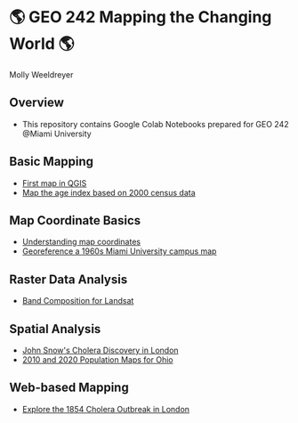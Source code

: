 # :earth_americas: GEO 242 Mapping the Changing World :earth_americas:

Molly Weeldreyer

## Overview
- This repository contains Google Colab Notebooks prepared for GEO 242 @Miami University

## Basic Mapping

- [First map in QGIS](https://github.com/mollymw/mollymw-gis-project-portfolio-geo242/blob/fc510570bac0fe2255cbf8e97e77baaf74a2d494/basic-mapping/North_American_River_Basins.ipynb)
- [Map the age index based on 2000 census data](https://github.com/mollymw/mollymw-gis-project-portfolio-geo242/blob/fc510570bac0fe2255cbf8e97e77baaf74a2d494/basic-mapping/Age_Index_Mapping.ipynb)

## Map Coordinate Basics

- [Understanding map coordinates](https://github.com/mollymw/mollymw-gis-project-portfolio-geo242/blob/fc510570bac0fe2255cbf8e97e77baaf74a2d494/map-coordinate-basics/Understanding_Coordinates.ipynb)
- [Georeference a 1960s Miami University campus map](https://github.com/mollymw/mollymw-gis-project-portfolio-geo242/blob/fc510570bac0fe2255cbf8e97e77baaf74a2d494/map-coordinate-basics/Georeferencing.ipynb)

## Raster Data Analysis
- [Band Composition for Landsat](https://github.com/mollymw/mollymw-gis-project-portfolio-geo242/blob/3105935460beea513067de2e6de9f6406f8d2f97/raster-data-analysis/Band_Composition_For_Landsat.ipynb)

## Spatial Analysis
- [John Snow's Cholera Discovery in London](https://github.com/mollymw/mollymw-gis-project-portfolio-geo242/blob/af983dcd65db24606186bf7f7c365ed4e948c901/spatial-analysis/John_Snow's_Cholera_Discovery_In_London.ipynb)
- [2010 and 2020 Population Maps for Ohio](https://github.com/mollymw/mollymw-gis-project-portfolio-geo242/blob/03ed8ad6c890ba19a71c3716f8c7f31e0fbd9079/spatial-analysis/Maps%20of%202010%20and%202020%20Population%20Data%20for%20Ohio.ipynb)

## Web-based Mapping
- [Explore the 1854 Cholera Outbreak in London](https://miamioh.maps.arcgis.com/home/item.html?id=627ff621c08441a0bd381aca00fe4c24)
